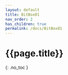 ```yaml
---
layout: default
title: BitBox01
nav_order: 2
has_children: true
permalink: /docs/BitBox01
---
```


# {{page.title}}
{: .no_toc }
